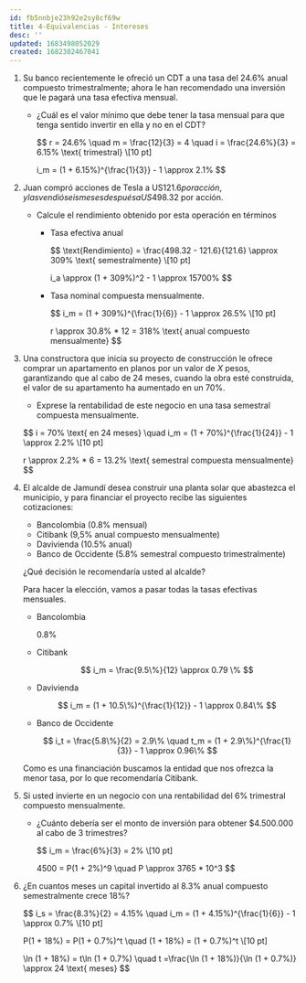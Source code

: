 ```yaml
---
id: fb5nnbje23h92e2sy8cf69w
title: 4-Equivalencias - Intereses
desc: ''
updated: 1683498052029
created: 1682302467041
---
```


1. Su banco recientemente le ofreció un CDT a una tasa del 24.6% anual compuesto trimestralmente; ahora le han recomendado una inversión que le pagará una tasa efectiva mensual.

    - ¿Cuál es el valor mínimo que debe tener la tasa mensual para que tenga sentido invertir en ella y no en el CDT?

        $$
        r = 24.6\% \quad m = \frac{12}{3} = 4 \quad i = \frac{24.6\%}{3} = 6.15\% \text{ trimestral} \\[10 pt]

        i_m = (1 + 6.15\%)^{\frac{1}{3}} - 1 \approx 2.1\%
        $$

2. Juan compró acciones de Tesla a US$121.6 por acción, y las vendió seis meses después a US$498.32 por acción.

    - Calcule el rendimiento obtenido por esta operación en términos

        - Tasa efectiva anual

            $$
            \text{Rendimiento} = \frac{498.32 - 121.6}{121.6} \approx 309\% \text{ semestralmente} \\[10 pt]

            i_a \approx (1 + 309\%)^2 - 1 \approx 15700\%
            $$


        - Tasa nominal compuesta mensualmente.

            $$
            i_m = (1 + 309\%)^{\frac{1}{6}} - 1 \approx 26.5\% \\[10 pt]

            r \approx 30.8\% * 12 = 318\% \text{ anual compuesto mensualmente}
            $$

3. Una constructora que inicia su proyecto de construcción le ofrece comprar un apartamento en planos por un valor de $X$ pesos, garantizando que al cabo de 24 meses, cuando la obra esté construida, el valor de su apartamento ha aumentado en un 70%.

    - Exprese la rentabilidad de este negocio en una tasa semestral compuesta mensualmente.

    $$
    i = 70\% \text{ en 24 meses} \quad i_m = (1 + 70\%)^{\frac{1}{24}} - 1 \approx 2.2\% \\[10 pt]

    r \approx 2.2\% * 6 = 13.2\% \text{ semestral compuesta mensualmente}
    $$

4. El alcalde de Jamundí desea construir una planta solar que abastezca el municipio, y para financiar el proyecto recibe las siguientes cotizaciones:

    - Bancolombia (0.8% mensual)
    - Citibank (9,5% anual compuesto mensualmente)
    - Davivienda (10.5% anual)
    - Banco de Occidente (5.8% semestral compuesto trimestralmente)

    ¿Qué decisión le recomendaría usted al alcalde?

    Para hacer la elección, vamos a pasar todas la tasas efectivas mensuales.

    - Bancolombia

        0.8%

    - Citibank

        $$
        i_m = \frac{9.5\%}{12} \approx 0.79 \%
        $$

    - Davivienda

        $$
        i_m = (1 + 10.5\%)^{\frac{1}{12}} - 1 \approx 0.84\%
        $$

    - Banco de Occidente

        $$
        i_t = \frac{5.8\%}{2} = 2.9\% \quad t_m = (1 + 2.9\%)^{\frac{1}{3}} - 1 \approx 0.96\%
        $$

    Como es una financiación buscamos la entidad que nos ofrezca la menor tasa, por lo que recomendaría Citibank.


5. Si usted invierte en un negocio con una rentabilidad del 6% trimestral compuesto mensualmente.

    - ¿Cuánto debería ser el monto de inversión para obtener $4.500.000 al cabo de 3 trimestres?

        $$
        i_m = \frac{6\%}{3} = 2\% \\[10 pt]

        4500 = P(1 + 2\%)^9 \quad P \approx 3765 * 10^3
        $$

6. ¿En cuantos meses un capital invertido al 8.3% anual compuesto semestralmente crece 18%?

    $$
    i_s = \frac{8.3\%}{2} = 4.15\% \quad i_m = (1 + 4.15\%)^{\frac{1}{6}} - 1 \approx 0.7\% \\[10 pt]

    P(1 + 18\%) = P(1 + 0.7\%)^t \quad (1 + 18\%) = (1 + 0.7\%)^t \\[10 pt]

    \ln (1 + 18\%) = t\ln (1 + 0.7\%) \quad t =\frac{\ln (1 + 18\%)}{\ln (1 + 0.7\%)} \approx 24 \text{ meses}
    $$